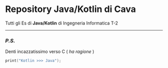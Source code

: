 # Repository Java/Kotlin di Cava

Tutti gli Es di __Java/Kotlin__ di Ingegneria Informatica T-2
_______________________________

### _P.S._

  Denti incazzatissimo verso C ( _ha ragione_ )
  ```kotlin
  print("Kotlin >>> Java");
